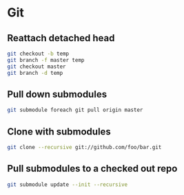 Git
===

Reattach detached head
----------------------

```bash
git checkout -b temp
git branch -f master temp
git checkout master
git branch -d temp
```


Pull down submodules
--------------------

```bash
git submodule foreach git pull origin master
```


Clone with submodules
---------------------

```bash
git clone --recursive git://github.com/foo/bar.git
```

Pull submodules to a checked out repo
-------------------------------------

```bash
git submodule update --init --recursive
```
